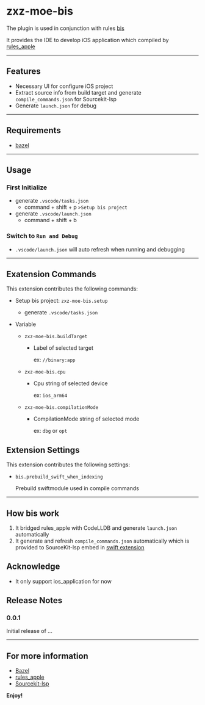 # zxz-moe-bis

The plugin is used in conjunction with rules [bis](github.com:xinzhengzhang/bis)

It provides the IDE to develop iOS application which compiled by [rules_apple](http://github.com/bazelbuild/rules_apple)

---
## Features

* Necessary UI for configure iOS project
* Extract source info from build target and generate `compile_commands.json` for Sourcekit-lsp
* Generate `launch.json` for debug

---
## Requirements

* [bazel](http://github.com/bazelbuild/bazel)

---
## Usage

### First Initialize
* generate `.vscode/tasks.json`
    * command + shift + p `>Setup bis project`
* generate `.vscode/launch.json`
    * command + shift + b

### Switch to `Run and Debug`
* `.vscode/launch.json` will auto refresh when running and debugging

---

## Exatension Commands
This extension contributes the following commands:
* Setup bis project: `zxz-moe-bis.setup`
    * generate `.vscode/tasks.json`

* Variable
    * `zxz-moe-bis.buildTarget`
        * Label of selected target
            
            ex: `//binary:app`
    * `zxz-moe-bis.cpu`
        * Cpu string of selected device

            ex: `ios_arm64`
    * `zxz-moe-bis.compilationMode`
        * CompilationMode string of selected mode

            ex: `dbg` or `opt`

## Extension Settings

This extension contributes the following settings:

* `bis.prebuild_swift_when_indexing`

    Prebuild swiftmodule used in compile commands

---
## How bis work

1. It bridged rules_apple with CodeLLDB and generate `launch.json` automatically
2. It generate and refresh `compile_commands.json` automatically which is provided to SourceKit-lsp embed in [swift extension](https://marketplace.visualstudio.com/items?itemName=sswg.swift-lang)

## Acknowledge

* It only support ios_application for now

## Release Notes

### 0.0.1

Initial release of ...

---

## For more information

* [Bazel](http://bazel.build)
* [rules_apple](http://github.com/bazelbuild/rules_apple)
* [Sourcekit-lsp](https://github.com/apple/sourcekit-lsp)

**Enjoy!**
